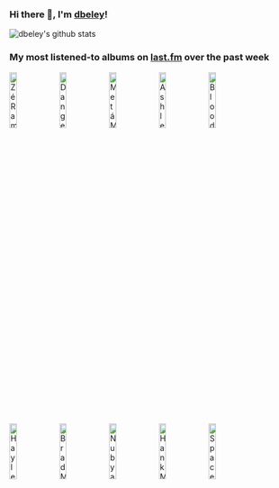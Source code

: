 ### Hi there 👋, I'm [dbeley](https://dbeley.ovh/en)!

![dbeley's github stats](https://github-readme-stats.vercel.app/api?username=dbeley)

### My most listened-to albums on [last.fm](https://www.last.fm/user/d_beley) over the past week

[<img src='https://lastfm.freetls.fastly.net/i/u/300x300/6f3ac9182fac0117d026a90785d57901.png' width='16%' alt='Zé Ramalho - Zé Ramalho'>](https://www.last.fm/music/z%25c3%25a9%2bramalho/z%25c3%25a9%2bramalho)&nbsp;
[<img src='https://lastfm.freetls.fastly.net/i/u/300x300/eaf97740666856d7c071e2b311255a9a.jpg' width='16%' alt='Danger Mouse & Black Thought - Cheat Codes'>](https://www.last.fm/music/danger%2bmouse%2b%2526%2bblack%2bthought/cheat%2bcodes)&nbsp;
[<img src='https://lastfm.freetls.fastly.net/i/u/300x300/5c135558ea6b4fabcf0930cc89e5f489.png' width='16%' alt='Metá Metá - Metá Metá'>](https://www.last.fm/music/met%25c3%25a1%2bmet%25c3%25a1/met%25c3%25a1%2bmet%25c3%25a1)&nbsp;
[<img src='https://lastfm.freetls.fastly.net/i/u/300x300/cf1924769cb493e30af0dde9b6ce061a.jpg' width='16%' alt='Ashley Henry - My Voice'>](https://www.last.fm/music/ashley%2bhenry/my%2bvoice)&nbsp;
[<img src='https://lastfm.freetls.fastly.net/i/u/300x300/5bb90bb6c12dbb45b7217a4c59f4b385.png' width='16%' alt='Blood Orange - Essex Honey'>](https://www.last.fm/music/blood%2borange/essex%2bhoney)&nbsp;
<br>
[<img src='https://lastfm.freetls.fastly.net/i/u/300x300/5069488bed47c7877f3c594020870dbd.jpg' width='16%' alt='Hayley Williams - Ego Death At A Bachelorette Party'>](https://www.last.fm/music/hayley%2bwilliams/ego%2bdeath%2bat%2ba%2bbachelorette%2bparty)&nbsp;
[<img src='https://lastfm.freetls.fastly.net/i/u/300x300/a5488c6372f104314f38fa1e8b558fe6.jpg' width='16%' alt='Brad Mehldau - Ride into the Sun'>](https://www.last.fm/music/brad%2bmehldau/ride%2binto%2bthe%2bsun)&nbsp;
[<img src='https://lastfm.freetls.fastly.net/i/u/300x300/89701aeecb37def48d933184c590d457.jpg' width='16%' alt='Nubya Garcia - Source'>](https://www.last.fm/music/nubya%2bgarcia/source)&nbsp;
[<img src='https://lastfm.freetls.fastly.net/i/u/300x300/2337da435476676e9eabfc04f6ea81e0.jpg' width='16%' alt='Hank Mobley - Roll Call'>](https://www.last.fm/music/hank%2bmobley/roll%2bcall)&nbsp;
[<img src='https://lastfm.freetls.fastly.net/i/u/300x300/93d62eb0fb3947e8a1580ffc481fde0b.png' width='16%' alt='Spacemen 3 - The Perfect Prescription'>](https://www.last.fm/music/spacemen%2b3/the%2bperfect%2bprescription)&nbsp;
<br>
